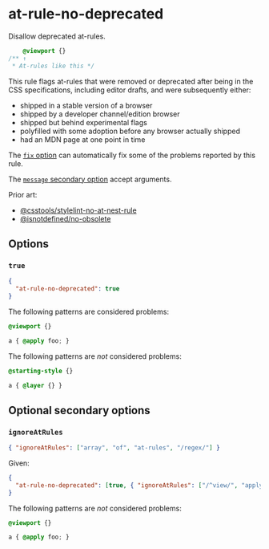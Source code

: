 # at-rule-no-deprecated

Disallow deprecated at-rules.

<!-- prettier-ignore -->
```css
    @viewport {}
/** ↑
 * At-rules like this */
```

This rule flags at-rules that were removed or deprecated after being in the CSS specifications, including editor drafts, and were subsequently either:

- shipped in a stable version of a browser
- shipped by a developer channel/edition browser
- shipped but behind experimental flags
- polyfilled with some adoption before any browser actually shipped
- had an MDN page at one point in time

The [`fix` option](../../../docs/user-guide/options.md#fix) can automatically fix some of the problems reported by this rule.

The [`message` secondary option](../../../docs/user-guide/configure.md#message) accept arguments.

Prior art:

- [@csstools/stylelint-no-at-nest-rule](https://www.npmjs.com/package/@csstools/stylelint-no-at-nest-rule)
- [@isnotdefined/no-obsolete](https://www.npmjs.com/package/@isnotdefined/stylelint-plugin)

## Options

### `true`

```json
{
  "at-rule-no-deprecated": true
}
```

The following patterns are considered problems:

<!-- prettier-ignore -->
```css
@viewport {}
```

<!-- prettier-ignore -->
```css
a { @apply foo; }
```

The following patterns are _not_ considered problems:

<!-- prettier-ignore -->
```css
@starting-style {}
```

<!-- prettier-ignore -->
```css
a { @layer {} }
```

## Optional secondary options

### `ignoreAtRules`

```json
{ "ignoreAtRules": ["array", "of", "at-rules", "/regex/"] }
```

Given:

```json
{
  "at-rule-no-deprecated": [true, { "ignoreAtRules": ["/^view/", "apply"] }]
}
```

The following patterns are _not_ considered problems:

<!-- prettier-ignore -->
```css
@viewport {}
```

<!-- prettier-ignore -->
```css
a { @apply foo; }
```
